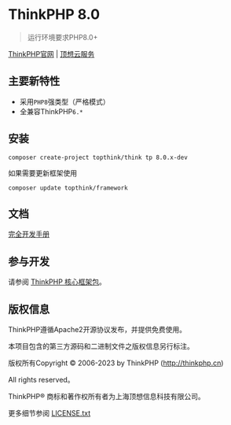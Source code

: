 ThinkPHP 8.0
===============

> 运行环境要求PHP8.0+

[ThinkPHP官网](https://www.thinkphp.cn) | [顶想云服务](https://www.topthink.com) 

## 主要新特性

* 采用`PHP8`强类型（严格模式）
* 全兼容ThinkPHP`6.*`

## 安装

~~~
composer create-project topthink/think tp 8.0.x-dev
~~~

如果需要更新框架使用
~~~
composer update topthink/framework
~~~

## 文档

[完全开发手册](https://www.kancloud.cn/manual/thinkphp6_0/content)

## 参与开发

请参阅 [ThinkPHP 核心框架包](https://github.com/top-think/framework)。

## 版权信息

ThinkPHP遵循Apache2开源协议发布，并提供免费使用。

本项目包含的第三方源码和二进制文件之版权信息另行标注。

版权所有Copyright © 2006-2023 by ThinkPHP (http://thinkphp.cn)

All rights reserved。

ThinkPHP® 商标和著作权所有者为上海顶想信息科技有限公司。

更多细节参阅 [LICENSE.txt](LICENSE.txt)
